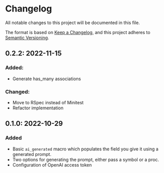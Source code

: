# Changelog

All notable changes to this project will be documented in this file.

The format is based on [Keep a Changelog](https://keepachangelog.com/en/1.0.0/),
and this project adheres to [Semantic Versioning](https://semver.org/spec/v2.0.0.html).

## 0.2.2: 2022-11-15

### Added:

- Generate has_many associations

### Changed:

- Move to RSpec instead of Minitest
- Refactor implementation

## 0.1.0: 2022-10-29

### Added

- Basic `ai_generated` macro which populates the field you give it using a generated prompt.
- Two options for generating the prompt, either pass a symbol or a proc.
- Configuration of OpenAI access token
